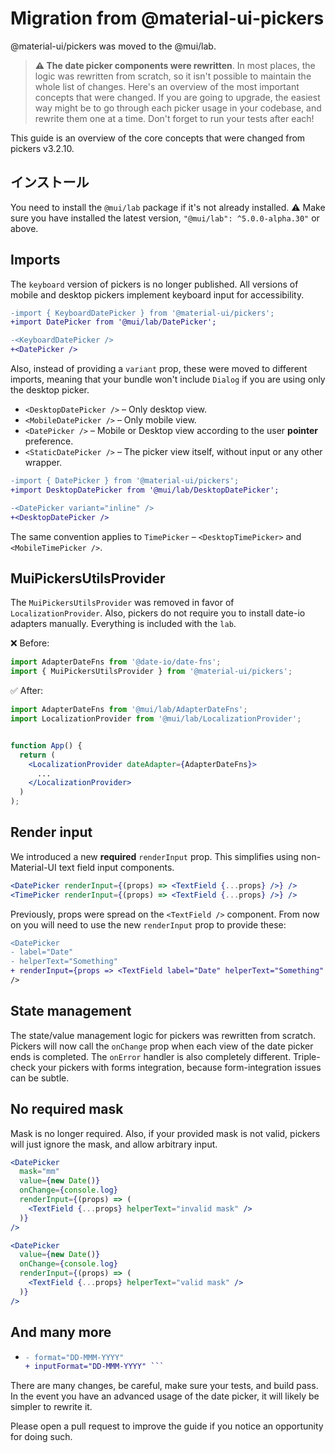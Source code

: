 # Migration from @material-ui-pickers

<p class="description">@material-ui/pickers was moved to the @mui/lab.</p>

> **⚠️ The date picker components were rewritten**. In most places, the logic was rewritten from scratch, so it isn't possible to maintain the whole list of changes. Here's an overview of the most important concepts that were changed. If you are going to upgrade, the easiest way might be to go through each picker usage in your codebase, and rewrite them one at a time. Don't forget to run your tests after each!

This guide is an overview of the core concepts that were changed from pickers v3.2.10.

## インストール

You need to install the `@mui/lab` package if it's not already installed. ⚠️ Make sure you have installed the latest version, `"@mui/lab": ^5.0.0-alpha.30"` or above.

## Imports

The `keyboard` version of pickers is no longer published. All versions of mobile and desktop pickers implement keyboard input for accessibility.

```diff
-import { KeyboardDatePicker } from '@material-ui/pickers';
+import DatePicker from '@mui/lab/DatePicker';

-<KeyboardDatePicker />
+<DatePicker />
```

Also, instead of providing a `variant` prop, these were moved to different imports, meaning that your bundle won't include `Dialog` if you are using only the desktop picker.

- `<DesktopDatePicker />` – Only desktop view.
- `<MobileDatePicker />` – Only mobile view.
- `<DatePicker />` – Mobile or Desktop view according to the user **pointer** preference.
- `<StaticDatePicker />` – The picker view itself, without input or any other wrapper.

```diff
-import { DatePicker } from '@material-ui/pickers';
+import DesktopDatePicker from '@mui/lab/DesktopDatePicker';

-<DatePicker variant="inline" />
+<DesktopDatePicker />
```

The same convention applies to `TimePicker` – `<DesktopTimePicker>` and `<MobileTimePicker />`.

## MuiPickersUtilsProvider

The `MuiPickersUtilsProvider` was removed in favor of `LocalizationProvider`. Also, pickers do not require you to install date-io adapters manually. Everything is included with the `lab`.

❌ Before:

```js
import AdapterDateFns from '@date-io/date-fns';
import { MuiPickersUtilsProvider } from '@material-ui/pickers';
```

✅ After:

```jsx
import AdapterDateFns from '@mui/lab/AdapterDateFns';
import LocalizationProvider from '@mui/lab/LocalizationProvider';


function App() {
  return (
    <LocalizationProvider dateAdapter={AdapterDateFns}>
      ...
    </LocalizationProvider>
  )
);
```

## Render input

We introduced a new **required** `renderInput` prop. This simplifies using non-Material-UI text field input components.

```jsx
<DatePicker renderInput={(props) => <TextField {...props} />} />
<TimePicker renderInput={(props) => <TextField {...props} />} />
```

Previously, props were spread on the `<TextField />` component. From now on you will need to use the new `renderInput` prop to provide these:

```diff
<DatePicker
- label="Date"
- helperText="Something"
+ renderInput={props => <TextField label="Date" helperText="Something" /> }
/>
```

## State management

The state/value management logic for pickers was rewritten from scratch. Pickers will now call the `onChange` prop when each view of the date picker ends is completed. The `onError` handler is also completely different. Triple-check your pickers with forms integration, because form-integration issues can be subtle.

## No required mask

Mask is no longer required. Also, if your provided mask is not valid, pickers will just ignore the mask, and allow arbitrary input.

```jsx
<DatePicker
  mask="mm"
  value={new Date()}
  onChange={console.log}
  renderInput={(props) => (
    <TextField {...props} helperText="invalid mask" />
  )}
/>

<DatePicker
  value={new Date()}
  onChange={console.log}
  renderInput={(props) => (
    <TextField {...props} helperText="valid mask" />
  )}
/>
```

## And many more

- ```diff <DatePicker
  - format="DD-MMM-YYYY"
  + inputFormat="DD-MMM-YYYY" ```

There are many changes, be careful, make sure your tests, and build pass. In the event you have an advanced usage of the date picker, it will likely be simpler to rewrite it.

Please open a pull request to improve the guide if you notice an opportunity for doing such.
